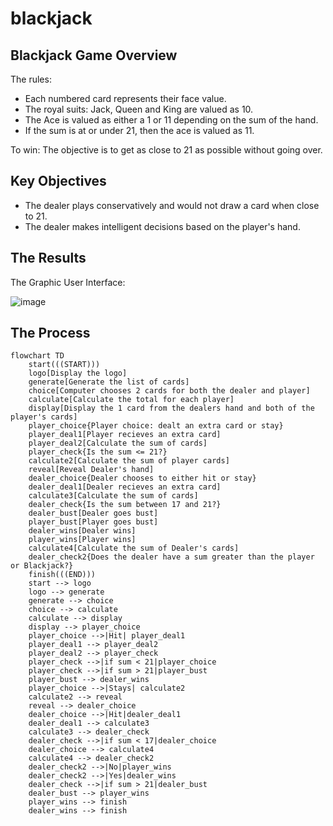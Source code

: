 # blackjack
## Blackjack Game Overview


The rules:
- Each numbered card represents their face value. 
- The royal suits: Jack, Queen and King are valued as 10. 
- The Ace is valued as either a 1 or 11 depending on the sum of the hand.
- If the sum is at or under 21, then the ace is valued as 11.


To win:
The objective is to get as close to 21 as possible without going over.

## Key Objectives
- The dealer plays conservatively and would not draw a card when close to 21.   
- The dealer makes intelligent decisions based on the player's hand. 


## The Results



The Graphic User Interface:


![image](https://github.com/frantzalexander/blackjack/assets/128331579/e29b2424-cf0d-4d8e-af5a-a492f9c01cbf)

## The Process
```mermaid
flowchart TD
    start(((START)))
    logo[Display the logo]
    generate[Generate the list of cards]
    choice[Computer chooses 2 cards for both the dealer and player]
    calculate[Calculate the total for each player]
    display[Display the 1 card from the dealers hand and both of the player's cards]
    player_choice{Player choice: dealt an extra card or stay}
    player_deal1[Player recieves an extra card]
    player_deal2[Calculate the sum of cards]
    player_check{Is the sum <= 21?}
    calculate2[Calculate the sum of player cards]
    reveal[Reveal Dealer's hand]
    dealer_choice{Dealer chooses to either hit or stay}
    dealer_deal1[Dealer recieves an extra card]
    calculate3[Calculate the sum of cards]
    dealer_check{Is the sum between 17 and 21?}
    dealer_bust[Dealer goes bust]
    player_bust[Player goes bust]
    dealer_wins[Dealer wins]
    player_wins[Player wins]
    calculate4[Calculate the sum of Dealer's cards]
    dealer_check2{Does the dealer have a sum greater than the player or Blackjack?}
    finish(((END)))
    start --> logo
    logo --> generate
    generate --> choice
    choice --> calculate
    calculate --> display
    display --> player_choice
    player_choice -->|Hit| player_deal1
    player_deal1 --> player_deal2
    player_deal2 --> player_check
    player_check -->|if sum < 21|player_choice
    player_check -->|if sum > 21|player_bust
    player_bust --> dealer_wins
    player_choice -->|Stays| calculate2
    calculate2 --> reveal
    reveal --> dealer_choice
    dealer_choice -->|Hit|dealer_deal1
    dealer_deal1 --> calculate3
    calculate3 --> dealer_check
    dealer_check -->|if sum < 17|dealer_choice
    dealer_choice --> calculate4
    calculate4 --> dealer_check2
    dealer_check2 -->|No|player_wins
    dealer_check2 -->|Yes|dealer_wins
    dealer_check -->|if sum > 21|dealer_bust
    dealer_bust --> player_wins
    player_wins --> finish
    dealer_wins --> finish
```

